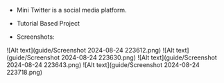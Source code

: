 - Mini Twitter is a social media platform.
- Tutorial Based Project

- Screenshots:

![Alt text](guide/Screenshot 2024-08-24 223612.png)
![Alt text](guide/Screenshot 2024-08-24 223630.png)
![Alt text](guide/Screenshot 2024-08-24 223643.png)
![Alt text](guide/Screenshot 2024-08-24 223718.png)
